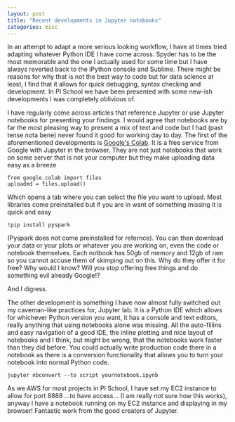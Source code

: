 ```yaml
---
layout: post
title: "Recent developments in Jupyter notebooks"
categories: misc
---
```


In an attempt to adapt a more serious looking workflow, I have at times tried adapting whatever Python IDE I have come across. Spyder has to be the most memorable and the one I actually used for some time but I have always reverted back to the iPython console and Sublime. There might be reasons for why that is not the best way to code but for data science at least, I find that it allows for quick debugging, syntax checking and development. In PI School we have been presented with some new-ish developments I was completely oblivious of.

I have regularly come across articles that reference Jupyter or use Jupyter notebooks for presenting your findings. I would agree that notebooks are by far the most pleasing way to present a mix of text and code but I had (past tense nota bene) never found it good for working day to day. The first of the aforementioned developments is [Google's Colab](https://colab.research.google.com/notebooks). It is a free service from Google with Jupyter in the browser. They are not just notebooks that work on some server that is not your computer but they make uploading data easy as a breeze

```
from google.colab import files
uploaded = files.upload()
```

Which opens a tab where you can select the file you want to upload. Most libraries come preinstalled but if you are in want of something missing it is quick and easy

```
!pip install pyspark
```

(Pyspark does not come preinstalled for refernce). You can then download your data or your plots or whatever you are working on, even the code or notebook themselves. Each notbook has 50gb of memory and 12gb of ram so you cannot accuse them of skimping out on this. Why do they offer it for free? Why would I know? Will you stop offering free things and do something evil already Google!?

And I digress.

The other development is something I have now almost fully switched out my caveman-like practices for, Jupyter lab. It is a Python IDE which allows for whichever Python version you want, it has a console and text editors, really anything that using notebooks alone was missing. All the auto-fillins and easy navigation of a good IDE, the inline plotting and nice layout of notebooks and I think, but might be wrong, that the notebooks work faster than they did before. You could actually write production code there in a notebook as there is a conversion functionality that allows you to turn your notebook into normal Python code.

```
jupyter nbconvert --to script yournotebook.ipynb
```

As we AWS for most projects in PI School, I have set my EC2 instance to allow for port 8888 ...to have access... (I am really not sure how this works), anyway I have a notebook running on my EC2 instance and displaying in my browser! Fantastic work from the good creators of Jupyter.